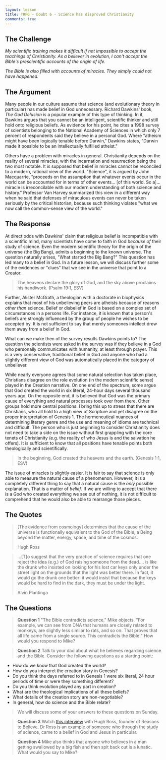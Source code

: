 ```yaml
---
layout: lesson
title: TRFG - Doubt 6 - Science has disproved Christianity
comments: true
---
```


## The Challenge

_My scientific training makes it difficult if not impossible to accept the teachings of Christianity. As a believer in evolution, I can't accept the Bible's prescientific accounts of the origin of life._

_The Bible is also filled with accounts of miracles. They simply could not have happened._

## The Argument

Many people in our culture assume that science (and evolutionary theory in particular) has made belief in God unnecessary. Richard Dawkins' book, _The God Delusion_ is a popular example of this type of thinking. In it, Dawkins argues that you cannot be an intelligent, scientific thinker and still hold onto religious beliefs. As evidence for his point, he cites a 1998 survey of scientists belonging to the National Academy of Sciences in which only 7 percent of respondents said they believe in a personal God. Where "atheism might have been logically tenable before Darwin," Dawkins states, "Darwin made it possible to be an intellectually fulfilled atheist."

Others have a problem with miracles in general. Christianity depends on the reality of several miracles, with the incarnation and resurrection being the two most notable. It is supposed that belief in miracles cannot be reconciled to a modern, rational view of the world. "Science", it is argued by John Macquarrie, "proceeds on the assumption that whatever events occur in the world can be accounted for in terms of other events... [of this world. So a]... miracle is irreconcilable with our modern understanding of both science and history." Professor Van Harvey summarized this view in a different way when he said that defenses of miraculous events can never be taken seriously by the critical historian, because such thinking violates "what we now call the common-sense view of the world."

## The Response

At direct odds with Dawkins' claim that religious belief is incompatible with a scientific mind, many scientists have come to faith in God _because of_ their study of science. Even the modern scientific theory for the origin of the universe (the Big Bang), admits a beginning to the known universe. The question naturally arises, "What started the Big Bang?" This question has led many to a belief in God. In a future lesson, we will discuss further some of the evidences or "clues" that we see in the universe that point to a Creator.

> The heavens declare the glory of God,
>    and the sky above proclaims his handiwork. (Psalm 19:1, ESV)

Further, Alister McGrath, a theologian with a doctorate in biophysics explains that most of his unbelieving peers are atheists because of reasons _other than_ science. Belief or disbelief in God is based on a complex set of circumstances in a persons life. For instance, it is known that a person's beliefs are strongly influenced by the group of people he wishes to be accepted by. It is not sufficient to say that merely someones intellect drew them away from a belief in God.

What can we make then of the survey results Dawkins points to? The question the scientists were asked in the survey was if they believe in a God who personally communicates with humanity, at least through prayer. This is a very conservative, traditional belief in God and anyone who had a slightly different view of God was automatically placed in the category of unbeliever.

While nearly everyone agrees that some natural selection has taken place, Christians disagree on the role evolution (in the modern scientific sense) played in the Creation narrative. On one end of the spectrum, some argue that God created the world in six literal, 24-hour days several thousand years ago. On the opposite end, it is believed that God was the primary cause of everything and natural processes took over from there. Other groups hold more central positions. I bring this up to stress that there are Christians, who all hold to a high view of Scripture and yet disagree on the proper interpretation of Genesis 1. The hermeneutical nuances of determining literary genre and the use and meaning of idioms are technical and difficult. The person who is just beginning to consider Christianity does not need to take a side on the issue without first grappling with the core tenets of Christianity (e.g. the reality of who Jesus is and the salvation he offers). It is sufficient to know that all positions have tenable points both theologically and scientifically.

> In the beginning, God created the heavens and the earth. (Genesis 1:1, ESV)

The issue of miracles is slightly easier. It is fair to say that science is only able to measure the natural cause of a phenomenon. However, it is a completely different thing to say that a natural cause is the _only_ possible explanation. That is a matter of _belief_. If we are willing to accept that there is a God who created everything we see out of nothing, it is not difficult to comprehend that he would also be able to rearrange those pieces.

## The Quotes

> [The evidence from cosmology] determines that the cause of the universe is functionally equivalent to the God of the Bible, a Being beyond the matter, energy, space, and time of the cosmos.
>
> Hugh Ross

> ...[T]o suggest that the very practice of science requires that one reject the idea (e.g.) of God raising someone from the dead.... is like the drunk who insisted on looking for his lost car keys only under the street light on the grounds that the light was better there. In fact, it would go the drunk one better: it would insist that because the keys would be hard to find in the dark, they must be under the light.
>
> Alvin Plantinga

## The Questions

> **Question 1** "The Bible contradicts science," Mike objects. "For example, we can see from DNA that humans are closely related to monkeys, are slightly less similar to rats, and so on. That proves that all life came from a single source. This contradicts the Bible!" How would you respond to Mike?

> **Question 2** Talk to your dad about what he believes regarding science and the Bible. Consider the following questions as a starting point:
- How do we know that God created the world?
- How do you interpret the creation story in Genesis?
- Do you think the days referred to in Genesis 1 were six literal, 24 hour periods of time or were they something different?
- Do you think evolution played any part in creation?
- What are the theological implications of all these beliefs?
- What details of the creation story are non-negotiable?
- In general, how do science and the Bible relate?
>
> We will discuss some of your answers to these questions on Sunday.

> **Question 3** Watch [this interview](https://www.youtube.com/watch?v=h3yOkG6z228) with Hugh Ross, founder of Reasons to Believe. Dr Ross is an example of someone who through the study of science, came to a belief in God and Jesus in particular.

> **Question 4** Mike also thinks that anyone who believes in a man getting swallowed by a big fish and then spit back out is a lunatic. What would you say to Mike?
